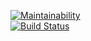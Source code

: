 [![Maintainability](https://api.codeclimate.com/v1/badges/557f0a84d03c01538e3b/maintainability)](https://codeclimate.com/github/MattDiMu/mattdimu.github.io/maintainability)  
[![Build Status](https://travis-ci.org/MattDiMu/mattdimu.github.io.svg?branch=gh-pages)](https://travis-ci.org/MattDiMu/mattdimu.github.io)

